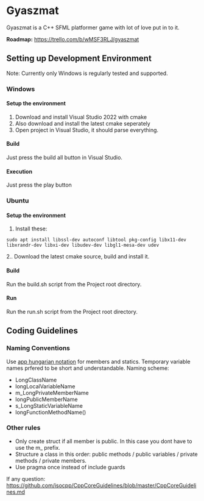 # Gyaszmat
Gyaszmat is a C++ SFML platformer game with lot of love put in to it.

**Roadmap:** https://trello.com/b/wMSF3RLJ/gyaszmat

## Setting up Development Environment

Note: Currently only Windows is regularly tested and supported.

### Windows
#### Setup the environment
1. Download and install Visual Studio 2022 with cmake
2. Also download and install the latest cmake seperately
3. Open project in Visual Studio, it should parse everything.

#### Build
Just press the build all button in Visual Studio.

#### Execution
Just press the play button

### Ubuntu
#### Setup the environment
1. Install these:
```
sudo apt install libssl-dev autoconf libtool pkg-config libx11-dev libxrandr-dev libxi-dev libudev-dev libgl1-mesa-dev udev
```
2.. Download the latest cmake source, build and install it.

#### Build
Run the build.sh script from the Project root directory.


#### Run
Run the run.sh script from the Project root directory.

## Coding Guidelines

### Naming Conventions
Use [app hungarian notation](https://stackoverflow.com/a/1229360/12531771) for members and statics.
Temporary variable names prfered to be short and understandable.
Naming scheme:
 - LongClassName
 - longLocalVariableName
 - m_LongPrivateMemberName
 - longPublicMemberName
 - s_LongStaticVariableName
 - longFunctionMethodName()

### Other rules
- Only create struct if all member is public. In this case you dont have to use the m_ prefix.
- Structure a class in this order: public methods / public variables / private methods / private members.
- Use pragma once instead of include guards

If any question: https://github.com/isocpp/CppCoreGuidelines/blob/master/CppCoreGuidelines.md

